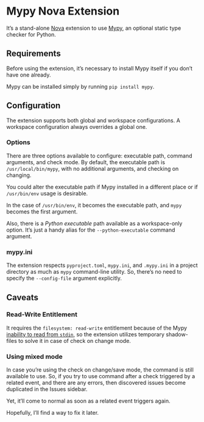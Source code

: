 # Mypy Nova Extension

It’s a stand-alone [Nova](https://nova.app) extension to use
[Mypy](https://github.com/python/mypy), an optional static type checker for Python.

## Requirements

Before using the extension, it’s necessary to install Mypy itself if you don’t
have one already.

Mypy can be installed simply by running `pip install mypy`.

## Configuration

The extension supports both global and workspace configurations.
A workspace configuration always overrides a global one.

### Options

There are three options available to configure: executable path, command arguments,
and check mode. By default, the executable path is `/usr/local/bin/mypy`, with
no additional arguments, and checking on changing.

You could alter the executable path if Mypy installed in a different place
or if `/usr/bin/env` usage is desirable.

In the case of `/usr/bin/env`, it becomes the executable path, and `mypy` becomes
the first argument.

Also, there is a _Python executable_ path available as a workspace-only option.
It’s just a handy alias for the `--python-executable` command argument.

### mypy.ini

The extension respects `pyproject.toml`, `mypy.ini`, and `.mypy.ini` in a project
directory as much as `mypy` command-line utility. So, there’s no need to specify the
`--config-file` argument explicitly.

## Caveats

### Read-Write Entitlement

It requires the `filesystem: read-write` entitlement because of the Mypy [inability
to read from `stdin`](https://github.com/python/mypy/issues/2119), so the extension
utilizes temporary shadow-files to solve it in case of check on change mode.

### Using mixed mode

In case you’re using the check on change/save mode, the command is still available
to use. So, if you try to use command after a check triggered by a related event, and
there are any errors, then discovered issues become duplicated in the Issues sidebar.

Yet, it’ll come to normal as soon as a related event triggers again.

Hopefully, I’ll find a way to fix it later.

